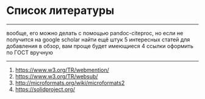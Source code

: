# Список литературы 
___
вообще, его можно делать с помощью pandoc-citeproc, но если не получится на google scholar найти ещё штук 5 интересных статей для добавления в обзор, вам проще будет имеющиеся 4 ссылки оформить по ГОСТ вручную
___
1. https://www.w3.org/TR/webmention/
2. https://www.w3.org/TR/websub/
3. http://microformats.org/wiki/microformats2
4. https://solidproject.org/